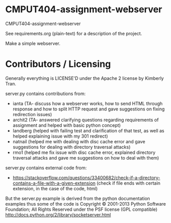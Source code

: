 CMPUT404-assignment-webserver
=============================

CMPUT404-assignment-webserver

See requirements.org (plain-text) for a description of the project.

Make a simple webserver.

Contributors / Licensing
========================

Generally everything is LICENSE'D under the Apache 2 license by Kimberly Tran.

server.py contains contributions from:

* ianta (TA- discuss how a webserver works, how to send HTML through response and how to split HTTP request and gave suggestions on fixing redirection issues)
* archit2 (TA- answered clarifying questions regarding requirements of assignment and helped with basic python concept)
* landberg (helped with failing test and clarification of that test, as well as helped explaining issue with my 301 redirect) 
* natnail (helped me with dealing with disc cache error and gave suggestions for dealing with directory traversal attacks)
* rmo1 (helped me fix issue with disc cache error, explained directory traversal attacks and gave me suggestions on how to deal with them)

server.py contains external code from:
* https://stackoverflow.com/questions/33400682/check-if-a-directory-contains-a-file-with-a-given-extension (check if file ends with certain extension, in the case of the code, html)

But the server.py example is derived from the python documentation
examples thus some of the code is Copyright © 2001-2013 Python
Software Foundation; All Rights Reserved under the PSF license (GPL
compatible) http://docs.python.org/2/library/socketserver.html

